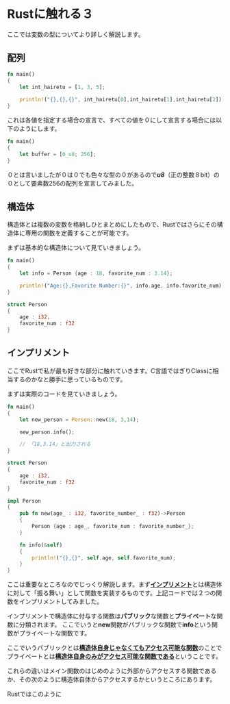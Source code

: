 # Rustに触れる３
ここでは変数の型についてより詳しく解説します。

## 配列
```rs
fn main()
{
    let int_hairetu = [1, 3, 5];
    
    println!("{},{},{}", int_hairetu[0],int_hairetu[1],int_hairetu[2]);
}
```

これは各値を指定する場合の宣言で、すべての値を０にして宣言する場合には以下のようにします。

```rs
fn main()
{
    let buffer = [0_u8; 256];
}
```
０とは言いましたが０は０でも色々な型の０があるので***u8***（正の整数８bit）の０として要素数256の配列を宣言してみました。

## 構造体
構造体とは複数の変数を格納しひとまとめにしたもので、Rustではさらにその構造体に専用の関数を定義することが可能です。

まずは基本的な構造体について見ていきましょう。

```rs
fn main()
{
    let info = Person {age : 18, favorite_num : 3.14};

    println!("Age:{},Favorite Number:{}", info.age, info.favorite_num);
}

struct Person
{
    age : i32,
    favorite_num : f32
}
```

## インプリメント
ここでRustで私が最も好きな部分に触れていきます。C言語ではぎりClassに相当するのかなと勝手に思っているものです。

まずは実際のコードを見ていきましょう。

```rs
fn main()
{
    let new_person = Person::new(18, 3,14);

    new_person.info();

    // 「18,3.14」と出力される
}

struct Person
{
    age : i32,
    favorite_num : f32
}

impl Person
{
    pub fn new(age_ : i32, favorite_number_ : f32)->Person
    {
        Person {age : age_, favorite_num : favorite_number_};
    }

    fn info(&self)
    {
        println!("{},{}", self.age, self.favorite_num);
    }
}
```

ここは重要なところなのでじっくり解説します。まず<u>**インプリメント**</u>とは構造体に対して「振る舞い」として関数を実装するものです。上記コードでは２つの関数をインプリメントしてみました。

インプリメントで構造体に付与する関数は**パブリック**な関数と**プライベート**な関数に分類されます。
ここでいうと**new**関数がパブリックな関数で**info**という関数がプライベートな関数です。

ここでいうパブリックとは<u>**構造体自身じゃなくてもアクセス可能な関数**</u>のことでプライベートとは<u>**構造体自身のみがアクセス可能な関数である**</u>ということです。

これらの違いはメイン関数のはじめのように外部からアクセスする関数であるか、その次のように構造体自体からアクセスするかというところにあります。

Rustではこのように